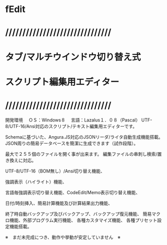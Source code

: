 ﻿fEdit
===============================
///////////////////////////////
===============================
タブ/マルチウインドウ切り替え式
===============================
スクリプト編集用エディター
===============================
///////////////////////////////
===============================

開発環境
　ＯＳ：Windows８
　言語：Lazalus１．０８（Pascal）
UTF-8/UTF-16/Ansi対応のスクリプト/テキスト編集用エディターです。

Schemaに基づいた、Angura.JS対応のJSONリーダ/ライタ自動生成機能搭載。
JSON周りの簡易データベースを簡潔に生成できます（試作段階）。

最大で２５５個のファイルを開く事が出来ます。
編集ファイルの串刺し検索/置き換えに対応。


UTF-8/UTF-16（BOM無し）/Ansi切り替え機能、

強調表示（ハイライト）機能、

言語毎強調表示切り替え機能、CodeEdit/Memo表示切り替え機能、

日付/時刻挿入、簡易計算機能及び計算結果出力機能、

終了時自動バックアップ及びバックアップ、バックアップ復元機能、
簡易マクロ機能、外部プログラム実行機能、
各種カスタマイズ機能、
各種プリセット設定機能搭載。



※　まだ未完成につき、動作や挙動が安定していません　※



